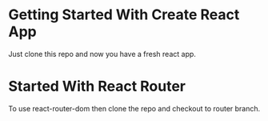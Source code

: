 # Getting Started With Create React App

Just clone this repo and now you have a fresh react app.

# Started With React Router

To use react-router-dom then clone the repo and checkout to router branch. 

